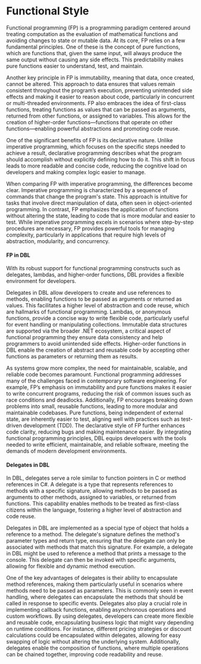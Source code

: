 # Functional Style

Functional programming (FP) is a programming paradigm centered around treating computation as the evaluation of mathematical functions and avoiding changes to state or mutable data. At its core, FP relies on a few fundamental principles. One of these is the concept of pure functions, which are functions that, given the same input, will always produce the same output without causing any side effects. This predictability makes pure functions easier to understand, test, and maintain.

Another key principle in FP is immutability, meaning that data, once created, cannot be altered. This approach to data ensures that values remain consistent throughout the program’s execution, preventing unintended side effects and making it easier to reason about code, particularly in concurrent or multi-threaded environments. FP also embraces the idea of first-class functions, treating functions as values that can be passed as arguments, returned from other functions, or assigned to variables. This allows for the creation of higher-order functions—functions that operate on other functions—enabling powerful abstractions and promoting code reuse.

One of the significant benefits of FP is its declarative nature. Unlike imperative programming, which focuses on the specific steps needed to achieve a result, declarative programming describes what the program should accomplish without explicitly defining how to do it. This shift in focus leads to more readable and concise code, reducing the cognitive load on developers and making complex logic easier to manage.

When comparing FP with imperative programming, the differences become clear. Imperative programming is characterized by a sequence of commands that change the program's state. This approach is intuitive for tasks that involve direct manipulation of data, often seen in object-oriented programming. In contrast, FP emphasizes the application of functions without altering the state, leading to code that is more modular and easier to test. While imperative programming excels in scenarios where step-by-step procedures are necessary, FP provides powerful tools for managing complexity, particularly in applications that require high levels of abstraction, modularity, and concurrency.

#### FP in DBL

With its robust support for functional programming constructs such as delegates, lambdas, and higher-order functions, DBL provides a flexible environment for developers. 

Delegates in DBL allow developers to create and use references to methods, enabling functions to be passed as arguments or returned as values. This facilitates a higher level of abstraction and code reuse, which are hallmarks of functional programming. Lambdas, or anonymous functions, provide a concise way to write flexible code, particularly useful for event handling or manipulating collections. Immutable data structures are supported via the broader .NET ecosystem, a critical aspect of functional programming they ensure data consistency and help programmers to avoid unintended side effects. Higher-order functions in DBL enable the creation of abstract and reusable code by accepting other functions as parameters or returning them as results.

As systems grow more complex, the need for maintainable, scalable, and reliable code becomes paramount. Functional programming addresses many of the challenges faced in contemporary software engineering. For example, FP’s emphasis on immutability and pure functions makes it easier to write concurrent programs, reducing the risk of common issues such as race conditions and deadlocks. Additionally, FP encourages breaking down problems into small, reusable functions, leading to more modular and maintainable codebases. Pure functions, being independent of external state, are inherently easier to test, aligning well with practices such as test-driven development (TDD). The declarative style of FP further enhances code clarity, reducing bugs and making maintenance easier. By integrating functional programming principles, DBL equips developers with the tools needed to write efficient, maintainable, and reliable software, meeting the demands of modern development environments.

#### Delegates in DBL

In DBL, delegates serve a role similar to function pointers in C or method references in C#. A delegate is a type that represents references to methods with a specific signature, allowing methods to be passed as arguments to other methods, assigned to variables, or returned from functions. This capability enables methods to be treated as first-class citizens within the language, fostering a higher level of abstraction and code reuse.

Delegates in DBL are implemented as a special type of object that holds a reference to a method. The delegate's signature defines the method's parameter types and return type, ensuring that the delegate can only be associated with methods that match this signature. For example, a delegate in DBL might be used to reference a method that prints a message to the console. This delegate can then be invoked with specific arguments, allowing for flexible and dynamic method execution.

One of the key advantages of delegates is their ability to encapsulate method references, making them particularly useful in scenarios where methods need to be passed as parameters. This is commonly seen in event handling, where delegates can encapsulate the methods that should be called in response to specific events. Delegates also play a crucial role in implementing callback functions, enabling asynchronous operations and custom workflows. By using delegates, developers can create more flexible and reusable code, encapsulating business logic that might vary depending on runtime conditions. For instance, different pricing strategies or discount calculations could be encapsulated within delegates, allowing for easy swapping of logic without altering the underlying system. Additionally, delegates enable the composition of functions, where multiple operations can be chained together, improving code readability and reuse.
